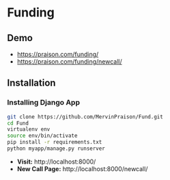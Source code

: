 # Funding

## Demo

* https://praison.com/funding/
* https://praison.com/funding/newcall/

## Installation

### Installing Django App

```sh
git clone https://github.com/MervinPraison/Fund.git
cd Fund
virtualenv env
source env/bin/activate
pip install -r requirements.txt
python myapp/manage.py runserver
```

* **Visit:** http://localhost:8000/
* **New Call Page:** http://localhost:8000/newcall/
